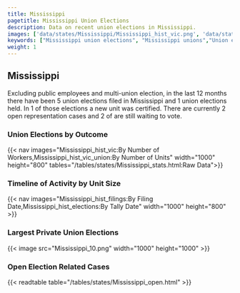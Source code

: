 ```yaml
---
title: Mississippi
pagetitle: Mississippi Union Elections
description: Data on recent union elections in Mississippi.
images: ['data/states/Mississippi/Mississippi_hist_vic.png', 'data/states/Mississippi/Mississippi_hist_size.png', 'data/states/Mississippi/Mississippi_10.png']
keywords: ["Mississippi union elections", "Mississippi unions","Union elections"]
weight: 1
---
```

##  Mississippi

Excluding public employees and multi-union election, in the last 12 months there have been 5 union elections filed in Mississippi and 1 union elections held. In 1 of those elections a new unit was certified. There are currently 2 open representation cases and 2 of are still waiting to vote.

### Union Elections by Outcome
{{< nav images="Mississippi_hist_vic:By Number of Workers,Mississippi_hist_vic_union:By Number of Units" width="1000" height="800" tables="/tables/states/Mississippi_stats.html:Raw Data">}}

### Timeline of Activity by Unit Size
{{< nav images="Mississippi_hist_filings:By Filing Date,Mississippi_hist_elections:By Tally Date" width="1000" height="800" >}}

### Largest Private Union Elections
{{< image src="Mississippi_10.png" width="1000" height="1000"  >}}

### Open Election Related Cases
{{< readtable table="/tables/states/Mississippi_open.html" >}}

